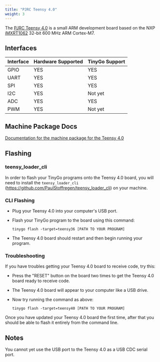 ```yaml
---
title: "PJRC Teensy 4.0"
weight: 3
---
```


The [PJRC Teensy 4.0](https://www.pjrc.com/store/teensy40.html) is a small ARM development board based on the NXP [iMXRT1062](https://www.nxp.com/docs/en/nxp/data-sheets/IMXRT1060CEC.pdf) 32-bit 600 MHz ARM Cortex-M7.

## Interfaces

| Interface | Hardware Supported | TinyGo Support |
| --------- | ------------- | ----- |
| GPIO      | YES | YES |
| UART      | YES | YES |
| SPI      | YES | YES |
| I2C      | YES | Not yet |
| ADC      | YES | YES |
| PWM      | YES | Not yet |

## Machine Package Docs

[Documentation for the machine package for the Teensy 4.0](../machine/teensy40)

## Flashing

### teensy_loader_cli

In order to flash your TinyGo programs onto the Teensy 4.0 board, you will need to install the `teensy_loader_cli` (https://github.com/PaulStoffregen/teensy_loader_cli) on your machine.

### CLI Flashing

- Plug your Teensy 4.0 into your computer's USB port.
- Flash your TinyGo program to the board using this command:

    ```shell
    tinygo flash -target=teensy36 [PATH TO YOUR PROGRAM]
    ```

- The Teensy 4.0 board should restart and then begin running your program.

### Troubleshooting

If you have troubles getting your Teensy 4.0 board to receive code, try this:

- Press the "RESET" button on the board two times to get the Teensy 4.0 board ready to receive code.
- The Teensy 4.0 board will appear to your computer like a USB drive.
- Now try running the command as above:

    ```shell
    tinygo flash -target=teensy40 [PATH TO YOUR PROGRAM]
    ```

Once you have updated your Teensy 4.0 board the first time, after that you should be able to flash it entirely from the command line.

## Notes

You cannot yet use the USB port to the Teensy 4.0 as a USB CDC serial port.
